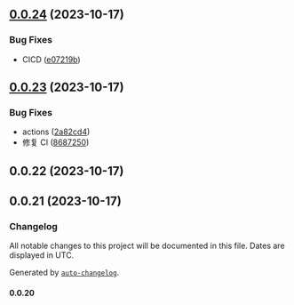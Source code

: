 

## [0.0.24](https://github.com/OSpoon/verify-release-it/compare/0.0.23...0.0.24) (2023-10-17)


### Bug Fixes

* CICD ([e07219b](https://github.com/OSpoon/verify-release-it/commit/e07219bad490261f56735c1ce392b4e6363eca2a))

## [0.0.23](https://github.com/OSpoon/verify-release-it/compare/0.0.22...0.0.23) (2023-10-17)


### Bug Fixes

* actions ([2a82cd4](https://github.com/OSpoon/verify-release-it/commit/2a82cd40857688e9743046388294fd43d9bd110b))
* 修复 CI ([8687250](https://github.com/OSpoon/verify-release-it/commit/8687250ecca05c27fef75f95fd3e101377d1afe2))

## 0.0.22 (2023-10-17)

## 0.0.21 (2023-10-17)

### Changelog

All notable changes to this project will be documented in this file. Dates are displayed in UTC.

Generated by [`auto-changelog`](https://github.com/CookPete/auto-changelog).

#### 0.0.20